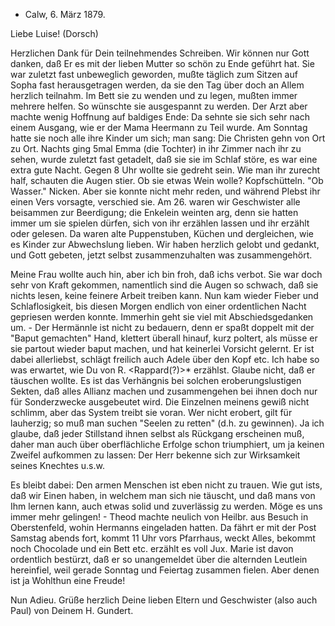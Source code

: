 + Calw, 6. März 1879.

Liebe Luise! (Dorsch)

Herzlichen Dank für Dein teilnehmendes Schreiben. Wir können nur Gott danken, daß Er es mit der lieben Mutter so schön zu Ende geführt hat. Sie war zuletzt fast unbeweglich geworden, mußte täglich zum Sitzen auf Sopha fast herausgetragen werden, da sie den Tag über doch an Allem herzlich teilnahm. Im Bett sie zu wenden und zu legen, mußten immer mehrere helfen. So wünschte sie ausgespannt zu werden. Der Arzt aber machte wenig Hoffnung auf baldiges Ende: Da sehnte sie sich sehr nach einem Ausgang, wie er der Mama Heermann zu Teil wurde. Am Sonntag hatte sie noch alle ihre Kinder um sich; man sang: Die Christen gehn von Ort zu Ort. Nachts ging 5mal Emma (die Tochter) in ihr Zimmer nach ihr zu sehen, wurde zuletzt fast getadelt, daß sie sie im Schlaf störe, es war eine extra gute Nacht. Gegen 8 Uhr wollte sie gedreht sein. Wie man ihr zurecht half, schauten die Augen stier. Ob sie etwas Wein wolle? Kopfschütteln. "Ob Wasser." Nicken. Aber sie konnte nicht mehr reden, und während Plebst ihr einen Vers vorsagte, verschied sie. Am 26. waren wir Geschwister alle beisammen zur Beerdigung; die Enkelein weinten arg, denn sie hatten immer um sie spielen dürfen, sich von ihr erzählen lassen und ihr erzählt oder gelesen. Da waren alte Puppenstuben, Küchen und dergleichen, wie es Kinder zur Abwechslung lieben. Wir haben herzlich gelobt und gedankt, und Gott gebeten, jetzt selbst zusammenzuhalten was zusammengehört.

Meine Frau wollte auch hin, aber ich bin froh, daß ichs verbot. Sie war doch sehr von Kraft gekommen, namentlich sind die Augen so schwach, daß sie nichts lesen, keine feinere Arbeit treiben kann. Nun kam wieder Fieber und Schlaflosigkeit, bis diesen Morgen endlich von einer ordentlichen Nacht gepriesen werden konnte. Immerhin geht sie viel mit Abschiedsgedanken um. - Der Hermännle ist nicht zu bedauern, denn er spaßt doppelt mit der "Baput gemachten" Hand, klettert überall hinauf, kurz poltert, als müsse er sie partout wieder baput machen, und hat keinerlei Vorsicht gelernt. Er ist dabei allerliebst, schlägt freilich auch Adele über den Kopf etc. 
Ich habe so was erwartet, wie Du von R. <Rappard(?)>* erzählst. Glaube nicht, daß er täuschen wollte. Es ist das Verhängnis bei solchen eroberungslustigen Sekten, daß alles Allianz machen und zusammengehen bei ihnen doch nur für Sonderzwecke ausgebeutet wird. Die Einzelnen meinens gewiß nicht schlimm, aber das System treibt sie voran. Wer nicht erobert, gilt für lauherzig; so muß man suchen "Seelen zu retten" (d.h. zu gewinnen). Ja ich glaube, daß jeder Stillstand ihnen selbst als Rückgang erscheinen muß, daher man auch über oberflächliche Erfolge schon triumphiert, um ja keinen Zweifel aufkommen zu lassen: Der Herr bekenne sich zur Wirksamkeit seines Knechtes u.s.w.

Es bleibt dabei: Den armen Menschen ist eben nicht zu trauen. Wie gut ists, daß wir Einen haben, in welchem man sich nie täuscht, und daß mans von Ihm lernen kann, auch etwas solid und zuverlässig zu werden. Möge es uns immer mehr gelingen! - Theod machte neulich von Heilbr. aus Besuch in Oberstenfeld, wohin Hermanns eingeladen hatten. Da fährt er mit der Post Samstag abends fort, kommt 11 Uhr vors Pfarrhaus, weckt Alles, bekommt noch Chocolade und ein Bett etc. erzählt es voll Jux. Marie ist davon ordentlich bestürzt, daß er so unangemeldet über die alternden Leutlein hereinfiel, weil gerade Sonntag und Feiertag zusammen fielen. Aber denen ist ja Wohlthun eine Freude!

Nun Adieu. Grüße herzlich Deine lieben Eltern und Geschwister (also auch Paul) von Deinem
 H. Gundert.

